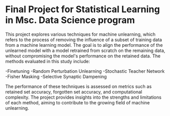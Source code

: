 # Final Project for Statistical Learning in Msc. Data Science program

This project explores various techniques for machine unlearning, which refers to the process of removing the influence of a subset of training data from a machine learning model. The goal is to align the performance of the unlearned model with a model retrained from scratch on the remaining data, without compromising the model's performance on the retained data.
The methods evaluated in this study include:

-Finetuning
-Random Perturbation Unlearning
-Stochastic Teacher Network
-Fisher Masking
-Selective Synaptic Dampening

The performance of these techniques is assessed on metrics such as retained set accuracy, forgotten set accuracy, and computational complexity. The project provides insights into the strengths and limitations of each method, aiming to contribute to the growing field of machine unlearning.
